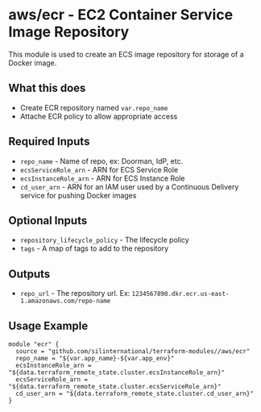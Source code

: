 # aws/ecr - EC2 Container Service Image Repository
This module is used to create an ECS image repository for storage of a Docker
image.

## What this does

 - Create ECR repository named `var.repo_name`
 - Attache ECR policy to allow appropriate access

## Required Inputs

 - `repo_name` - Name of repo, ex: Doorman, IdP, etc.
 - `ecsServiceRole_arn` - ARN for ECS Service Role
 - `ecsInstanceRole_arn` - ARN for ECS Instance Role
 - `cd_user_arn` - ARN for an IAM user used by a Continuous Delivery service
    for pushing Docker images

## Optional Inputs

 - `repository_lifecycle_policy` - The lifecycle policy
 - `tags` - A map of tags to add to the repository

## Outputs

 - `repo_url` - The repository url. Ex: `1234567890.dkr.ecr.us-east-1.amazonaws.com/repo-name`

## Usage Example

```hcl
module "ecr" {
  source = "github.com/silinternational/terraform-modules//aws/ecr"
  repo_name = "${var.app_name}-${var.app_env}"
  ecsInstanceRole_arn = "${data.terraform_remote_state.cluster.ecsInstanceRole_arn}"
  ecsServiceRole_arn = "${data.terraform_remote_state.cluster.ecsServiceRole_arn}"
  cd_user_arn = "${data.terraform_remote_state.cluster.cd_user_arn}"
}
```
